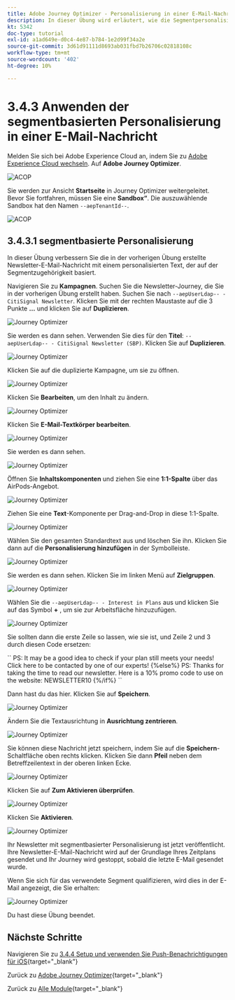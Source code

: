 ```yaml
---
title: Adobe Journey Optimizer - Personalisierung in einer E-Mail-Nachricht anwenden
description: In dieser Übung wird erläutert, wie die Segmentpersonalisierung in E-Mail-Inhalten verwendet wird
kt: 5342
doc-type: tutorial
exl-id: a1ad649e-d0c4-4e87-b784-1e2d99f34a2e
source-git-commit: 3d61d91111d8693ab031fbd7b26706c02818108c
workflow-type: tm+mt
source-wordcount: '402'
ht-degree: 10%

---
```


# 3.4.3 Anwenden der segmentbasierten Personalisierung in einer E-Mail-Nachricht

Melden Sie sich bei Adobe Experience Cloud an, indem Sie zu [Adobe Experience Cloud wechseln](https://experience.adobe.com). Auf **Adobe Journey Optimizer**.

![ACOP](./../../../../modules/delivery-activation/ajo-b2c/ajob2c-1/images/acophome.png)

Sie werden zur Ansicht **Startseite** in Journey Optimizer weitergeleitet. Bevor Sie fortfahren, müssen Sie eine **Sandbox“**. Die auszuwählende Sandbox hat den Namen ``--aepTenantId--``.

![ACOP](./../../../../modules/delivery-activation/ajo-b2c/ajob2c-1/images/acoptriglp.png)

## 3.4.3.1 segmentbasierte Personalisierung

In dieser Übung verbessern Sie die in der vorherigen Übung erstellte Newsletter-E-Mail-Nachricht mit einem personalisierten Text, der auf der Segmentzugehörigkeit basiert.

Navigieren Sie zu **Kampagnen**. Suchen Sie die Newsletter-Journey, die Sie in der vorherigen Übung erstellt haben. Suchen Sie nach `--aepUserLdap-- - CitiSignal Newsletter`. Klicken Sie mit der rechten Maustaste auf die 3 Punkte **…** und klicken Sie auf **Duplizieren**.

![Journey Optimizer](./images/sbp1.png)

Sie werden es dann sehen. Verwenden Sie dies für den **Titel**: `--aepUserLdap-- - CitiSignal Newsletter (SBP)`. Klicken Sie auf **Duplizieren**.

![Journey Optimizer](./images/sbp2.png)

Klicken Sie auf die duplizierte Kampagne, um sie zu öffnen.

![Journey Optimizer](./images/sbp3.png)

Klicken Sie **Bearbeiten**, um den Inhalt zu ändern.

![Journey Optimizer](./images/sbp3a.png)

Klicken Sie **E-Mail-Textkörper bearbeiten**.

![Journey Optimizer](./images/sbp4.png)

Sie werden es dann sehen.

![Journey Optimizer](./images/sbp5.png)

Öffnen Sie **Inhaltskomponenten** und ziehen Sie eine **1:1-Spalte** über das AirPods-Angebot.

![Journey Optimizer](./images/sbp6.png)

Ziehen Sie eine **Text**-Komponente per Drag-and-Drop in diese 1:1-Spalte.

![Journey Optimizer](./images/sbp6a.png)

Wählen Sie den gesamten Standardtext aus und löschen Sie ihn. Klicken Sie dann auf die **Personalisierung hinzufügen** in der Symbolleiste.

![Journey Optimizer](./images/sbp7.png)

Sie werden es dann sehen. Klicken Sie im linken Menü auf **Zielgruppen**.

![Journey Optimizer](./images/seg1.png)

Wählen Sie die `--aepUserLdap-- - Interest in Plans` aus und klicken Sie auf das Symbol **+** , um sie zur Arbeitsfläche hinzuzufügen.

![Journey Optimizer](./images/seg3.png)

Sie sollten dann die erste Zeile so lassen, wie sie ist, und Zeile 2 und 3 durch diesen Code ersetzen:

&grave;&grave;
    PS: It may be a good idea to check if your plan still meets your needs! Click here to be contacted by one of our experts!
{%else%}
    PS: Thanks for taking the time to read our newsletter. Here is a 10% promo code to use on the website: NEWSLETTER10
{%/if%}
&grave;&grave;

Dann hast du das hier. Klicken Sie auf **Speichern**.

![Journey Optimizer](./images/seg4.png)

Ändern Sie die Textausrichtung in **Ausrichtung zentrieren**.

![Journey Optimizer](./images/sbp9.png)

Sie können diese Nachricht jetzt speichern, indem Sie auf die **Speichern**-Schaltfläche oben rechts klicken. Klicken Sie dann **Pfeil** neben dem Betreffzeilentext in der oberen linken Ecke.

![Journey Optimizer](./images/sbp9a.png)

Klicken Sie auf **Zum Aktivieren überprüfen**.

![Journey Optimizer](./images/oc79afff.png)

Klicken Sie **Aktivieren**.

![Journey Optimizer](./images/oc79bfff.png)

Ihr Newsletter mit segmentbasierter Personalisierung ist jetzt veröffentlicht. Ihre Newsletter-E-Mail-Nachricht wird auf der Grundlage Ihres Zeitplans gesendet und Ihr Journey wird gestoppt, sobald die letzte E-Mail gesendet wurde.

Wenn Sie sich für das verwendete Segment qualifizieren, wird dies in der E-Mail angezeigt, die Sie erhalten:

![Journey Optimizer](./images/sbp20fff.png)

Du hast diese Übung beendet.

## Nächste Schritte

Navigieren Sie zu [3.4.4 Setup und verwenden Sie Push-Benachrichtigungen für iOS](./ex4.md){target="_blank"}

Zurück zu [Adobe Journey Optimizer](journeyoptimizer.md){target="_blank"}

Zurück zu [Alle Module](./../../../../overview.md){target="_blank"}
